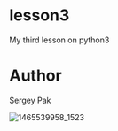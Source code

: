 # lesson3
My third lesson on python3

# Author
Sergey Pak

![1465539958_1523](https://user-images.githubusercontent.com/49597582/56084958-cf518200-5e54-11e9-961f-4167d93ba34a.gif)
